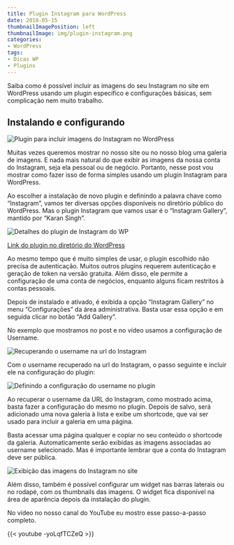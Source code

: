 ```yaml
---
title: Plugin Instagram para WordPress
date: 2018-05-15
thumbnailImagePosition: left
thumbnailImage: img/plugin-instagram.png
categories:
- WordPress
tags:
- Dicas WP
- Plugins
---
```


Saiba como é possível incluir as imagens do seu Instagram no site em WordPress usando um plugin específico e configurações básicas, sem complicação nem muito trabalho.

<!--more-->

## Instalando e configurando

![Plugin para incluir imagens do Instagram no WordPress](../../img/plugin-instagram.png "Imagens do Instagram no seu site")

Muitas vezes queremos mostrar no nosso site ou no nosso blog uma galeria de imagens. E nada mais natural do que exibir as imagens da nossa conta do Instagram, seja ela pessoal ou de negócio. Portanto, nesse post vou mostrar como fazer isso de forma simples usando um plugin Instagram para WordPress.

Ao escolher a instalação de novo plugin e definindo a palavra chave como “Instagram”, vamos ter diversas opções disponíveis no diretório público do WordPress. Mas o plugin Instagram que vamos usar é o “Instagram Gallery”, mantido por “Karan Singh”.

![Detalhes do plugin de Instagram do WP](../../img/detalhes-plugin-insta.png "Plugin do Instagram para WordPress")

[Link do plugin no diretório do WordPress](https://br.wordpress.org/plugins/insta-gallery/)

Ao mesmo tempo que é muito simples de usar, o plugin escolhido não precisa de autenticação. Muitos outros plugins requerem autenticação e geração de token na versão gratuita. Além disso, ele permite a configuração de uma conta de negócios, enquanto alguns ficam restritos à contas pessoais.

Depois de instalado e ativado, é exibida a opção “Instagram Gallery” no menu “Configurações” da área administrativa. Basta usar essa opção e em seguida clicar no botão “Add Gallery”.

No exemplo que mostramos no post e no vídeo usamos a configuração de Username.

![Recuperando o username na url do Instagram](../../img/username.png "Identificando o username do Instagram")

Com o username recuperado na url do Instagram, o passo seguinte e incluir ele na configuração do plugin:

![Definindo a configuração do username no plugin](../../img/configuracao.png "Configuração do username do Instagram")

Ao recuperar o username da URL do Instagram, como mostrado acima, basta fazer a configuração do mesmo no plugin. Depois de salvo, será adicionado uma nova galeria à lista e exibe um shortcode, que vai ser usado para incluir a galeria em uma página.

Basta acessar uma página qualquer e copiar no seu conteúdo o shortcode da galeria. Automaticamente serão exibidas as imagens associadas ao username selecionado. Mas é importante lembrar que a conta do Instagram deve ser pública.

![Exibição das imagens do Instagram no site](../../img/galeria-plugin-insta.png "Galeria com imagens do Instagram")

Além disso, também é possível configurar um widget nas barras laterais ou no rodapé, com os thumbnails das imagens. O widget fica disponível na área de aparência depois da instalação do plugin.

No vídeo no nosso canal do YouTube eu mostro esse passo-a-passo completo.

{{< youtube -yoLqfTCZeQ >}}
